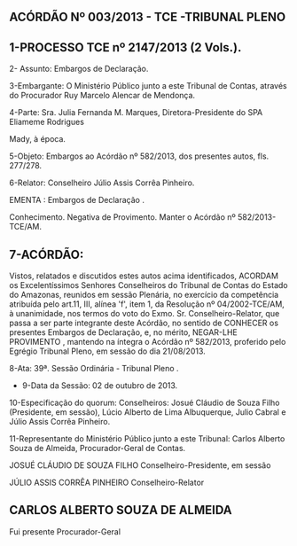 
## ACÓRDÃO Nº 003/2013 - TCE -TRIBUNAL PLENO

## 1-PROCESSO TCE nº 2147/2013 (2 Vols.).

2- Assunto: Embargos de Declaração.

3-Embargante: O  Ministério Público junto a este Tribunal de Contas,  através do Procurador Ruy Marcelo Alencar de Mendonça.

4-Parte: Sra.  Julia  Fernanda  M.  Marques,  Diretora-Presidente  do  SPA  Eliameme  Rodrigues

Mady, à época.

5-Objeto: Embargos ao Acórdão nº 582/2013, dos presentes autos, fls. 277/278.

6-Relator: Conselheiro Júlio Assis Corrêa Pinheiro.

EMENTA : Embargos de Declaração .

Conhecimento. Negativa de Provimento. Manter o Acórdão nº 582/2013-TCE/AM.

## 7-ACÓRDÃO:

Vistos,  relatados  e  discutidos  estes  autos  acima  identificados,  ACORDAM  os Excelentíssimos  Senhores  Conselheiros  do  Tribunal  de  Contas  do  Estado  do  Amazonas, reunidos em sessão Plenária, no exercício da competência atribuída pelo art.11, III, alínea 'f', item 1, da Resolução nº 04/2002-TCE/AM, à  unanimidade, nos termos do voto do Exmo. Sr. Conselheiro-Relator, que passa a ser parte integrante deste Acórdão, no sentido de CONHECER os presentes Embargos de Declaração, e, no mérito, NEGAR-LHE PROVIMENTO , mantendo na  íntegra o  Acórdão nº 582/2013, proferido pelo Egrégio Tribunal Pleno, em sessão do dia 21/08/2013.

8-Ata: 39ª. Sessão Ordinária - Tribunal Pleno .

- 9-Data da Sessão: 02 de outubro de 2013.

10-Especificação do quorum: Conselheiros: Josué Cláudio de Souza Filho (Presidente, em sessão), Lúcio Alberto de Lima Albuquerque, Julio Cabral e Júlio Assis Corrêa Pinheiro.

11-Representante  do  Ministério  Público  junto  a  este Tribunal: Carlos  Alberto  Souza  de Almeida, Procurador-Geral de Contas.

JOSUÉ CLÁUDIO DE SOUZA FILHO Conselheiro-Presidente, em sessão

JÚLIO ASSIS CORRÊA PINHEIRO Conselheiro-Relator

## CARLOS ALBERTO SOUZA DE ALMEIDA

Fui presente Procurador-Geral
